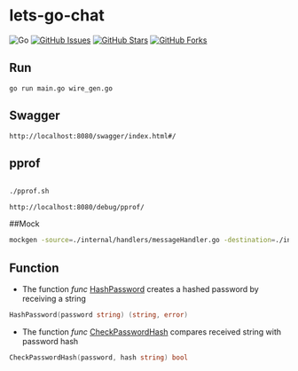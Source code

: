 # lets-go-chat

![Go](https://img.shields.io/badge/Go-1.20-blue.svg?logo=go&longCache=true&logoColor=white&style=flat-square&colorA=4c566a&colorB=5e81ac)
[![GitHub Issues](https://img.shields.io/github/issues/if1bonacci/lets-go-chat.svg?style=flat-square&colorA=4c566a&colorB=ebcb8b)](https://github.com/if1bonacci/lets-go-chat/issues)
[![GitHub Stars](https://img.shields.io/github/stars/if1bonacci/lets-go-chat.svg?style=flat-square&colorB=ebcb8b&colorA=4c566a)](https://github.com/if1bonacci/lets-go-chat/stargazers)
[![GitHub Forks](https://img.shields.io/github/forks/if1bonacci/lets-go-chat.svg?style=flat-square&colorA=4c566a&colorB=ebcb8b)](https://github.com/if1bonacci/lets-go-chat/network)

## Run

```
go run main.go wire_gen.go
```

## Swagger
```
http://localhost:8080/swagger/index.html#/
```

## pprof
```bash

./pprof.sh
```


```
http://localhost:8080/debug/pprof/
```

##Mock
```bash
mockgen -source=./internal/handlers/messageHandler.go -destination=./internal/mock/handlers/messageHandler.go
```

## Function

* The function *func* [HashPassword](https://github.com/if1bonacci/lets-go-chat/blob/master/pkg/hasher/hasher.go#L9) creates a hashed password by receiving a string
```go
HashPassword(password string) (string, error)
```

* The function *func* [CheckPasswordHash](https://github.com/if1bonacci/lets-go-chat/blob/master/pkg/hasher/hasher.go#L19) compares received string with password hash
```go
CheckPasswordHash(password, hash string) bool
```